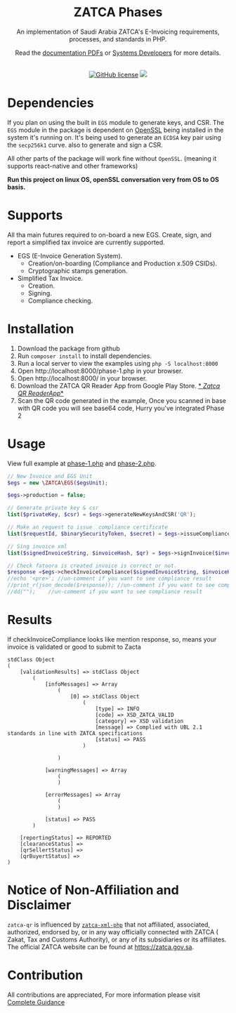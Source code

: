 <div align="center">
  <h1>
  ZATCA Phases
  <br/>
  </h1>
  <p>
    An implementation of Saudi Arabia ZATCA's E-Invoicing requirements, processes, and standards in PHP. <br/>
  </p>
  Read the <a href="/docs">documentation PDFs</a> or <a href="https://zatca.gov.sa/en/E-Invoicing/SystemsDevelopers/Pages/TechnicalRequirementsSpec.aspx">Systems Developers</a> for more details.
  <br/>
  <br/>
  <p>

[![GitHub license](https://badgen.net/github/license/wes4m/zatca-xml-js?v=0.1.0)](https://github.com/wes4m/zatca-xml-js/blob/main/LICENSE)
<a href="https://github.com/sulaman0">
<img src="https://img.shields.io/badge/maintainer-SulamanKhan-blue"/>
</a>
</div>

# Dependencies

If you plan on using the built in `EGS` module to generate keys, and CSR. The `EGS` module in the package is dependent
on <a href="https://www.openssl.org">OpenSSL</a> being installed in the system it's running on. It's being used to
generate an `ECDSA` key pair using the `secp256k1` curve. also to generate and sign a CSR.

All other parts of the package will work fine without `OpenSSL`. (meaning it supports react-native and other frameworks)

**Run this project on linux OS, openSSL conversation very from OS to OS basis.**

# Supports

All tha main futures required to on-board a new EGS. Create, sign, and report a simplified tax invoice are currently
supported.

- EGS (E-Invoice Generation System).
    - Creation/on-boarding (Compliance and Production x.509 CSIDs).
    - Cryptographic stamps generation.
- Simplified Tax Invoice.
    - Creation.
    - Signing.
    - Compliance checking.

# Installation

1. Download the package from github
2. Run `composer install` to install dependencies.
3. Run a local server to view the examples using `php -S localhost:8000`
4. Open http://localhost:8000/phase-1.php in your browser.
5. Open http://localhost:8000/ in your browser.
6. Download the ZATCA QR Reader App from Google Play
   Store. <a href="https://play.google.com/store/apps/details?id=com.posbankbh.einvoiceqrreader&pcampaignid=web_share">*
   *Zatca QR ReaderApp**</a>
7. Scan the QR code generated in the example, Once you scanned in base with QR code you will see base64 code, Hurry
   you've integrated Phase 2

# Usage

View full example at <a href="/phase-1.php">phase-1.php</a> and <a href="/">phase-2.php</a>.

```php
// New Invoice and EGS Unit
$egs = new \ZATCA\EGS($egsUnit);

$egs->production = false;

// Generate private key & csr
list($privateKey, $csr) = $egs->generateNewKeysAndCSR('QR');

// Make an request to issue  compliance certificate
list($requestId, $binarySecurityToken, $secret) = $egs->issueComplianceCertificate('123345', $csr);

// Sing invoice xml
list($signedInvoiceString, $invoiceHash, $qr) = $egs->signInvoice($invoice, $egsUnit, $binarySecurityToken, $privateKey);

// Check fatoora is created invoice is correct or not.
$response =$egs->checkInvoiceCompliance($signedInvoiceString, $invoiceHash, $binarySecurityToken, $secret);
//echo '<pre>'; //un-comment if you want to see compliance result
//print_r(json_decode($response)); //un-comment if you want to see compliance result
//dd("");    //un-comment if you want to see compliance result
```

# Results

If checkInvoiceCompliance looks like mention response, so, means your invoice is validated or good to submit to Zacta

```object 
stdClass Object
(
    [validationResults] => stdClass Object
        (
            [infoMessages] => Array
                (
                    [0] => stdClass Object
                        (
                            [type] => INFO
                            [code] => XSD_ZATCA_VALID
                            [category] => XSD validation
                            [message] => Complied with UBL 2.1 standards in line with ZATCA specifications
                            [status] => PASS
                        )

                )

            [warningMessages] => Array
                (
                )

            [errorMessages] => Array
                (
                )

            [status] => PASS
        )

    [reportingStatus] => REPORTED
    [clearanceStatus] => 
    [qrSellertStatus] => 
    [qrBuyertStatus] => 
)
```

# Notice of Non-Affiliation and Disclaimer

`zatca-qr` is influenced by <a href="https://github.com/mudassaralichouhan/zatca-xml-php">`zatca-xml-php`</a> that not
affiliated, associated, authorized, endorsed by, or in any way officially connected with ZATCA (
Zakat, Tax and Customs Authority), or any of its subsidiaries or its affiliates. The official ZATCA website can be found
at https://zatca.gov.sa.

# Contribution

All contributions are appreciated, For more information please
visit <a href="/User_Manual_Developer_Portal_Manual_Version_3.pdf">Complete Guidance</a>

